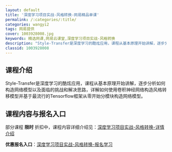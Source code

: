 ```yaml
---
layout: default
title: '深度学习项目实战-风格转换-网易精品单课'
permalink: /:categories/:title/
categories: wangyi2
tags: 网易提供
cover: 1003928008.jpg
keywords: 精选网课,网易云课堂,深度学习项目实战-风格转换
description: "Style-Transfer是深度学习的酷炫应用，课程从基本原理开始讲解，逐步分析如何构造网络模型以及面临的挑战和解决思路，详解如何使用卷积神经网络构造风格转移模型并基于最流行的Tensor"
classid: 1003928008
---
```


## 课程介绍

Style-Transfer是深度学习的酷炫应用，课程从基本原理开始讲解，逐步分析如何构造网络模型以及面临的挑战和解决思路，详解如何使用卷积神经网络构造风格转移模型并基于最流行的Tensorflow框架从零开始分模块构造网络模型。

## 课程内容与报名入口

部分课程 **限时** 折扣中，课程内容详细介绍见：[深度学习项目实战-风格转换-详情介绍](https://study.163.com/course/introduction/1003928008.htm?share=1&shareId=1025206652&utm_campaign=share&utm_medium=iphoneShare&utm_source=&utm_u=1025206652)

**优惠报名入口**：[深度学习项目实战-风格转换-报名学习](https://study.163.com/course/introduction/1003928008.htm?share=1&shareId=1025206652&utm_campaign=share&utm_medium=iphoneShare&utm_source=&utm_u=1025206652)


